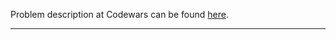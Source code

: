 Problem description at Codewars can be found
[here](https://www.codewars.com/kata/55d8618adfda93c89600012e/train/python).

-------------


